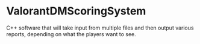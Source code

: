 # ValorantDMScoringSystem
C++ software that will take input from multiple files and then output  various reports, depending on what the players want to see.
